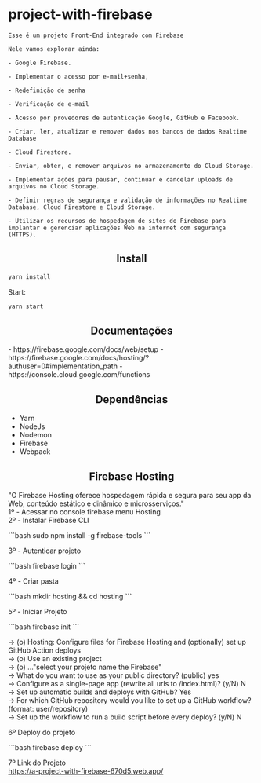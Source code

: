 # project-with-firebase

```
Esse é um projeto Front-End integrado com Firebase
```

```
Nele vamos explorar ainda:

- Google Firebase.

- Implementar o acesso por e-mail+senha, 

- Redefinição de senha

- Verificação de e-mail 

- Acesso por provedores de autenticação Google, GitHub e Facebook.

- Criar, ler, atualizar e remover dados nos bancos de dados Realtime Database

- Cloud Firestore.

- Enviar, obter, e remover arquivos no armazenamento do Cloud Storage.

- Implementar ações para pausar, continuar e cancelar uploads de arquivos no Cloud Storage.

- Definir regras de segurança e validação de informações no Realtime Database, Cloud Firestore e Cloud Storage.

- Utilizar os recursos de hospedagem de sites do Firebase para implantar e gerenciar aplicações Web na internet com segurança (HTTPS).
```

<h2 align="center">Install</h2>

```bash
yarn install
```

Start:

```bash
yarn start
```

<h2 align="center">Documentações</h2>
- https://firebase.google.com/docs/web/setup
- https://firebase.google.com/docs/hosting/?authuser=0#implementation_path
- https://console.cloud.google.com/functions

<h2 align="center">Dependências</h2>

- Yarn
- NodeJs
- Nodemon
- Firebase
- Webpack

<h2 align="center">Firebase Hosting</h2>
"O Firebase Hosting oferece hospedagem rápida e segura para seu app da Web, conteúdo estático e dinâmico e microsserviços." <br>
1º - Acessar no console firebase menu Hosting<br>
2º - Instalar Firebase CLI<br>
<p>
```bash
sudo npm install -g firebase-tools
```
</p>
3º - Autenticar projeto<br>
<p>
```bash
firebase login
```
</p>

4º - Criar pasta<br>
<p>
```bash
mkdir hosting && cd hosting
```
</p>

5º - Iniciar Projeto<br>
<p>
```bash
firebase init
```
</p>

-> (o) Hosting: Configure files for Firebase Hosting and (optionally) set up GitHub Action deploys<br>
-> (o) Use an existing project<br>
-> (o) ..."select your projeto name the Firebase"<br>
-> What do you want to use as your public directory? (public) yes<br>
-> Configure as a single-page app (rewrite all urls to /index.html)? (y/N) N<br>
-> Set up automatic builds and deploys with GitHub? Yes<br>
->  For which GitHub repository would you like to set up a GitHub workflow? (format: user/repository)<br>
-> Set up the workflow to run a build script before every deploy? (y/N) N<br>


6º  Deploy do projeto<br>
<p>
```bash
firebase deploy
```
</p>


7º Link do Projeto<br>
https://a-project-with-firebase-670d5.web.app/